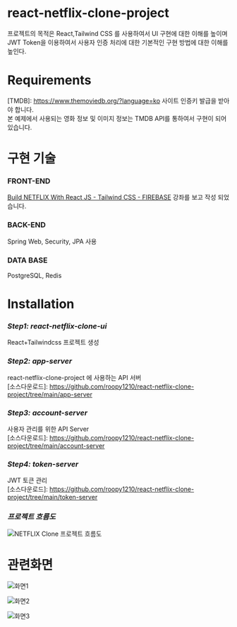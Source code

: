 # react-netflix-clone-project

프로젝트의 목적은 React,Tailwind CSS 를 사용하여서 UI 구현에 대한 이해를 높이며\
JWT Token을 이용하여서 사용자 인증 처리에 대한 기본적인 구현 방법에 대한 이해를 높인다.

# Requirements
[TMDB]: https://www.themoviedb.org/?language=ko 사이트 인증키 발급을 받아야 합니다.\
본 예제에서 사용되는 영화 정보 및 이미지 정보는 TMDB API를 통하여서 구현이 되어있습니다.

# 구현 기술
### **FRONT-END**
[Build NETFLIX With React JS - Tailwind CSS - FIREBASE](https://www.youtube.com/watch?v=ATz8wg6sg30) 강좌를 보고 작성 되었습니다.

### **BACK-END**
Spring Web, Security, JPA 사용

### **DATA BASE**
PostgreSQL, Redis

# Installation
### *Step1: react-netflix-clone-ui*
React+Tailwindcss 프로젝트 생성

### *Step2: app-server*
react-netflix-clone-project 에 사용하는 API 서버\
[소스다운로드]: https://github.com/roopy1210/react-netflix-clone-project/tree/main/app-server

### *Step3: account-server*
사용자 관리를 위한 API Server\
[소스다운로드]: https://github.com/roopy1210/react-netflix-clone-project/tree/main/account-server

### *Step4: token-server*
JWT 토큰 관리\
[소스다운로드]: https://github.com/roopy1210/react-netflix-clone-project/tree/main/token-server

### *프로젝트 흐름도*
![NETFLIX Clone 프로젝트 흐름도](https://user-images.githubusercontent.com/39702082/209175595-f845c264-48d4-468e-a7fb-06dcbec9151f.PNG)

# 관련화면

![화면1](https://user-images.githubusercontent.com/39702082/209175639-8c0cd295-0438-4fd0-a898-df9af6bda497.PNG)


![화면2](https://user-images.githubusercontent.com/39702082/209175658-4e332a1e-0c10-4fc0-9c9a-738e15095901.PNG)


![화면3](https://user-images.githubusercontent.com/39702082/209175673-eacb6961-ce64-40c3-859d-1bd95041eb76.PNG)
